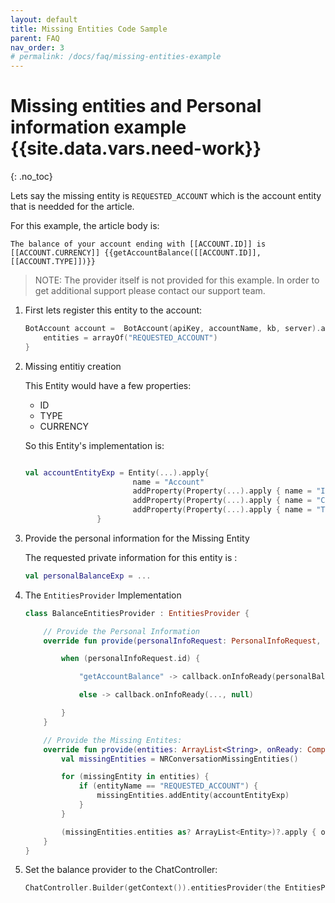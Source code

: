 ```yaml
---
layout: default
title: Missing Entities Code Sample
parent: FAQ
nav_order: 3
# permalink: /docs/faq/missing-entities-example
---
```


# Missing entities and Personal information example {{site.data.vars.need-work}}
{: .no_toc}

Lets say the missing entity is `REQUESTED_ACCOUNT` which is the account entity that is needded for the article.

For this example, the article body is:

`The balance of your account ending with [[ACCOUNT.ID]] is [[ACCOUNT.CURRENCY]] {{getAccountBalance([[ACCOUNT.ID]],[[ACCOUNT.TYPE]])}}`

>NOTE: The provider itself is not provided for this example.
        In order to get additional support please contact our support team.

1. First lets register this entity to the account:

    ```kotlin
    BotAccount account =  BotAccount(apiKey, accountName, kb, server).apply {
        entities = arrayOf("REQUESTED_ACCOUNT")
    }
    ```

2. Missing entitiy creation

   This Entity would have a few properties:

    - ID
    - TYPE
    - CURRENCY

    So this Entity's implementation is:

    ```kotlin

    val accountEntityExp = Entity(...).apply{
                            name = "Account"
                            addProperty(Property(...).apply { name = "ID" })
                            addProperty(Property(...).apply { name = "CURRENCY" })
                            addProperty(Property(...).apply { name = "TYPE" })
                    }
    ```

3. Provide the personal information for the Missing Entity

   The requested private information for this entity is :

    ```kotlin
    val personalBalanceExp = ...
    ```

4. The `EntitiesProvider` Implementation

    ```kotlin
    class BalanceEntitiesProvider : EntitiesProvider {

        // Provide the Personal Information
        override fun provide(personalInfoRequest: PersonalInfoRequest, callback: PersonalInfoRequest.Callback) {

            when (personalInfoRequest.id) {

                "getAccountBalance" -> callback.onInfoReady(personalBalanceExp, null)

                else -> callback.onInfoReady(..., null)

            }
        }

        // Provide the Missing Entites:
        override fun provide(entities: ArrayList<String>, onReady: Completion<ArrayList<Entity>>) {
            val missingEntities = NRConversationMissingEntities()

            for (missingEntity in entities) {
                if (entityName == "REQUESTED_ACCOUNT") {
                    missingEntities.addEntity(accountEntityExp)
                }  
            }

            (missingEntities.entities as? ArrayList<Entity>)?.apply { onReady.onComplete(this) }
        }
    }
    ```

5. Set the balance provider to the ChatController:

    ```kotlin
    ChatController.Builder(getContext()).entitiesProvider(the EntitiesProvider implemintation)...build(...)
    ```
